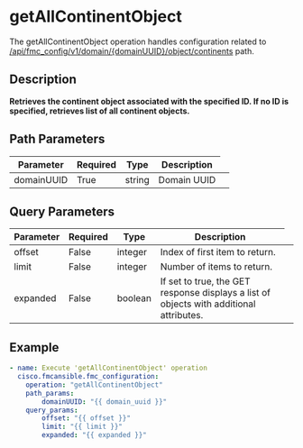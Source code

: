 # getAllContinentObject

The getAllContinentObject operation handles configuration related to [/api/fmc_config/v1/domain/{domainUUID}/object/continents](/paths//api/fmc_config/v1/domain/{domain_uuid}/object/continents.md) path.&nbsp;
## Description
**Retrieves the continent object associated with the specified ID. If no ID is specified, retrieves list of all continent objects.**

## Path Parameters
| Parameter | Required | Type | Description |
| --------- | -------- | ---- | ----------- |
| domainUUID | True | string <td colspan=3> Domain UUID |

## Query Parameters
| Parameter | Required | Type | Description |
| --------- | -------- | ---- | ----------- |
| offset | False | integer <td colspan=3> Index of first item to return. |
| limit | False | integer <td colspan=3> Number of items to return. |
| expanded | False | boolean <td colspan=3> If set to true, the GET response displays a list of objects with additional attributes. |

## Example
```yaml
- name: Execute 'getAllContinentObject' operation
  cisco.fmcansible.fmc_configuration:
    operation: "getAllContinentObject"
    path_params:
        domainUUID: "{{ domain_uuid }}"
    query_params:
        offset: "{{ offset }}"
        limit: "{{ limit }}"
        expanded: "{{ expanded }}"

```